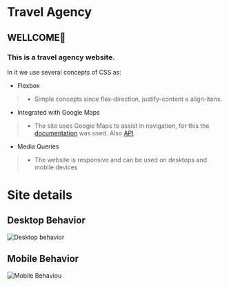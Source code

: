 
# Travel Agency

## WELLCOME🎈
### This is a travel agency website. 
In it we use several concepts of CSS as:
- Flexbox
> - Simple concepts since flex-direction, justify-content e align-itens.
-  Integrated with Google Maps
> - The site uses Google Maps to assist in navigation, for this the [documentation](https://developers.google.com/maps/documentation?hl=pt-br) was used. Also [API](https://google-map-generator.com).
- Media Queries
> - The website is responsive and can be used on desktops and mobile devices

# Site details
## Desktop Behavior

![Desktop behavior](https://github.com/FelipePieruzi/site-viagens/blob/main/assets/site-viagens-apresentacao-desktop.gif?raw=true)

## Mobile Behavior 
![Mobile Behaviou](https://github.com/FelipePieruzi/site-viagens/blob/main/assets/site-viagens-apresentacao-mobile.gif?raw=true)
